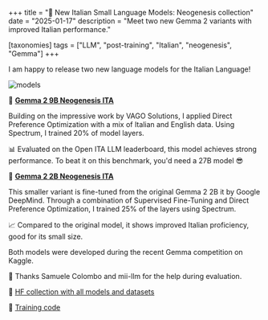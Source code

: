 +++
title = "🤏 New Italian Small Language Models: Neogenesis collection"
date = "2025-01-17"
description = "Meet two new Gemma 2 variants with improved Italian performance."

[taxonomies]
tags = ["LLM", "post-training", "Italian", "neogenesis", "Gemma"]
+++


I am happy to release two new language models for the Italian Language!

![models](models.gif)

💪 **[Gemma 2 9B Neogenesis ITA](https://huggingface.co/anakin87/gemma-2-9b-neogenesis-ita)**

Building on the impressive work by VAGO Solutions, I applied Direct Preference Optimization with a mix of Italian and English data.
Using Spectrum, I trained 20% of model layers.

📊 Evaluated on the Open ITA LLM leaderboard, this model achieves strong performance.
To beat it on this benchmark, you'd need a 27B model 😎


🤏 **[Gemma 2 2B Neogenesis ITA](https://huggingface.co/anakin87/gemma-2-2b-neogenesis-ita)**

This smaller variant is fine-tuned from the original Gemma 2 2B it by Google DeepMind.
Through a combination of Supervised Fine-Tuning and Direct Preference Optimization, I trained 25% of the layers using Spectrum.

📈 Compared to the original model, it shows improved Italian proficiency, good for its small size.


Both models were developed during the recent Gemma competition on Kaggle.

🙏 Thanks Samuele Colombo and mii-llm for the help during evaluation.


🤗 [HF collection with all models and datasets](https://huggingface.co/collections/anakin87/gemma-neogenesis-67824b7bf13ac9cfe091fe2e)

📓 [Training code](https://www.kaggle.com/code/anakin87/post-training-gemma-for-italian-and-beyond)






